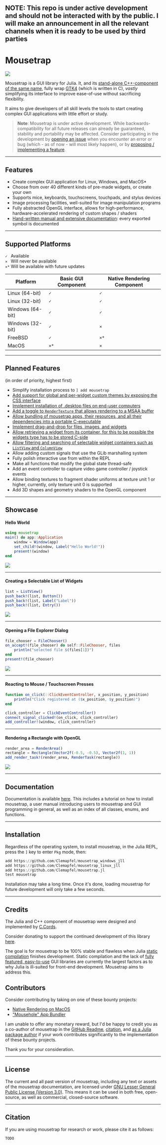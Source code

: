  ## **NOTE**: This repo is under active development and should not be interacted with by the public. I will make an announcement in all the relevant channels when it is ready to be used by third parties

# Mousetrap

![](docs/src/assets/banner.png)

Mousetrap is a GUI library for Julia. It, and its [stand-alone C++-component of the same name](https://github.com/clemapfel/mousetrap), fully wrap [GTK4](https://docs.gtk.org/gtk4/) (which is written in C), *vastly* simplifying its interface to improve ease-of-use without sacrificing flexibility.

It aims to give developers of all skill levels the tools to start creating complex GUI applications with little effort or study.

> **Note**: Mousetrap is under active development. While backwards-compatibility for all future releases can already be guaranteed, stability and portability may be affected. Consider participating in the development by [opening an issue](https://github.com/clemapfel/mousetrap.jl) when you encounter an error or bug (which - as of now - will most likely happen), or by [proposing / implementing a feature](https://github.com/users/Clemapfel/projects/2).

---

## Features
+ Create complex GUI application for Linux, Windows, and MacOS*
+ Choose from over 40 different kinds of pre-made widgets, or create your own
+ Supports mice, keyboards, touchscreens, touchpads, and stylus devices
+ Image processing facilities, well-suited for image manipulation programs
+ Fully abstracted OpenGL interface, allows for high-performance, hardware-accelerated rendering of custom shapes / shaders
+ [Hand-written manual and extensive documentation](todo): every exported symbol is documented

---

## Supported Platforms

`✓ ` Available<br>
`✕ ` Will never be available<br>
`✕*` Will be available with future updates<br>

| Platform         | Basic GUI Component | Native Rendering Component |
|------------------|---------------------|-----------------------------|
| Linux (64-bit)   | `✓`                | `✓`                        |
| Linux (32-bit)   | `✓`                | `✓`                        |
| Windows (64-bit) | `✓`                | `✓`                        |
| Windows (32-bit) | `✓`                | `✕`                        |
| FreeBSD          | `✓`                | `✕*`                       | 
| MacOS            | `✕*`               | `✕`                        |

---

## Planned Features

(in order of priority, highest first)

+ Simplify installation process to `] add mousetrap`
+ [Add support for global and per-widget custom themes by exposing the CSS interface](https://github.com/users/Clemapfel/projects/2/views/1?pane=issue&itemId=33978016)
+ [Implement installation of .desktop files on end-user computers](https://github.com/users/Clemapfel/projects/2/views/1?pane=issue&itemId=33978007)
+ [Add a toggle to `RenderTexture` that allows rendering to a MSAA buffer](https://github.com/users/Clemapfel/projects/2/views/1?pane=issue&itemId=33978073)
+ [Allow bundling of mousetrap apps, their resources, and all their dependencies into a portable C-executable](https://github.com/users/Clemapfel/projects/2?pane=issue&itemId=33978204)
+ [Implement drag-and-drop for files, images, and widgets](https://github.com/users/Clemapfel/projects/2/views/1?pane=issue&itemId=33978042)
+ [Allow retrieving a widget from its container, for this to be possible the widgets type has to be stored C-side](https://github.com/users/Clemapfel/projects/2/views/1?pane=issue&itemId=33978134)
+ [Allow filtering and searching of selectable widget containers such as `ListView` and `ColumnView`](https://github.com/users/Clemapfel/projects/2/views/1?pane=issue&itemId=33978048)
+ Allow adding custom signals that use the GLib marshalling system
+ Fully polish interactive use from within the REPL
+ Make all functions that modify the global state thread-safe
+ Add an event controller to capture video game controller / joystick events
+ Allow binding textures to fragment shader uniforms at texture unit 1 or higher, currently, only texture unit 0 is supported
+ Add 3D shapes and geometry shaders to the OpenGL component

---

## Showcase

#### Hello World

```julia
using mousetrap
main() do app::Application
    window = Window(app)
    set_child!(window, Label("Hello World!"))
    present!(window)
end
```
![](todo)

---

#### Creating a Selectable List of Widgets

```julia
list = ListView()
push_back!(list, Button())
push_back!(list, Label("Label")) 
push_back!(list, Entry())
```
![](todo)

---

#### Opening a File Explorer Dialog

```julia
file_chooser = FileChooser()
on_accept!(file_chooser) do self::FileChooser, files
    println("selected file $(files[1])")
end
present!(file_chooser)
```
![](todo)

---

#### Reacting to Mouse / Touchscreen Presses

```julia
function on_click(::ClickEventController, x_position, y_position)
    println("Click registered at ($x_position, $y_position)")
end

click_controller = ClickEventController()
connect_signal_clicked!(on_click, click_controller)
add_controller!(window, click_controller)
```

---

#### Rendering a Rectangle with OpenGL

```julia
render_area = RenderArea()
rectangle = Rectangle(Vector2f(-0.5, -0.5), Vector2f(1, 1))
add_render_task!(render_area, RenderTask(rectangle))
```
![](todo)

---

## Documentation

Documentation is available [here](https://clemens-cords.com/mousetrap). This includes a tutorial on how to install mousetrap, a user manual introducing users to mousetrap and GUI programming in general, as well as an index of all classes, enums, and functions.

---

## Installation

Regardless of the operating system, to install mousetrap, in the Julia REPL, press the `]` key to enter `Pkg` mode, then:

```julia
add https://github.com/Clemapfel/mousetrap_windows_jll
add https://github.com/Clemapfel/mousetrap_linux_jll
add https://github.com/Clemapfel/mousetrap.jl
test mousetrap
```

Installation may take a long time. Once it's done, loading mousetrap for future development will only take a few seconds.

--- 

## Credits

The Julia and C++ component of mousetrap were designed and implemented by [C.Cords](https://clemens-cords.com).

Consider donating to support the continued development of this library [here](TODO).

The goal is for mousetrap to be 100% stable and flawless when Julia [static compilation](https://github.com/JuliaLang/PackageCompiler.jl) finishes development. Static compilation and the lack of [fully featured, easy-to-use](https://github.com/JuliaGraphics/Gtk.jl/issues) GUI libraries are currently the largest factors as to why Julia is ill-suited for front-end development. Mousetrap aims to address this.

## Contributors

Consider contributing by taking on one of these bounty projects:

+ [Native Rendering on MacOS](https://github.com/users/Clemapfel/projects/2/views/1?pane=issue&itemId=33978341)
+ ["Mousehole" App Bundler](https://github.com/users/Clemapfel/projects/2?pane=issue&itemId=33978204)

I am unable to offer any monetary reward, but I'd be happy to credit you as a co-author of mousetrap in the [GitHub Readme](https://github.com/Clemapfel/mousetrap.jl#credits), [citation](https://github.com/Clemapfel/mousetrap.jl#citation), and [as a Julia package author](https://github.com/Clemapfel/mousetrap.jl/blob/main/Project.toml#L3) if your work contributes significantly to the implementation of these bounty projects.

Thank you for your consideration.

---

## License

The current and all past version of mousetrap, including any text or assets of the mousetrap documentation, are licensed under [GNU Lesser General Public License (Version 3.0)](https://www.gnu.org/licenses/lgpl-3.0.en.html). This means it can be used in both free, open-source, as well as commercial, closed-source software.

---

## Citation

If you are using mousetrap for research or work, please cite it as follows:
```
TODO
```             
